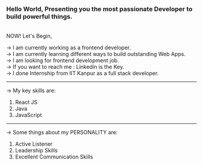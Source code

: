 ### Hello World, Presenting you the most passionate Developer to build powerful things.

<br>NOW! Let's Begin,

-> I am currently working as a frontend developer.<br>
-> I am currently learning different ways to build outstanding Web Apps.<br>
-> I am looking for frontend development job.<br>
-> If you want to reach me : Linkedin is the Key.<br>
-> I done Internship from IIT Kanpur as a full stack developer.<br>
<hr>
-> My key skills are:
<ol>
  <li>React JS</li>
  <li>Java</li>
  <li>JavaScript</li>
</ol>
<hr>
-> Some things about my PERSONALITY are:
<ol>
  <li>Active Listener</li>
  <li>Leadership Skills</li>
  <li>Excellent Communication Skills</li>
</ol>
